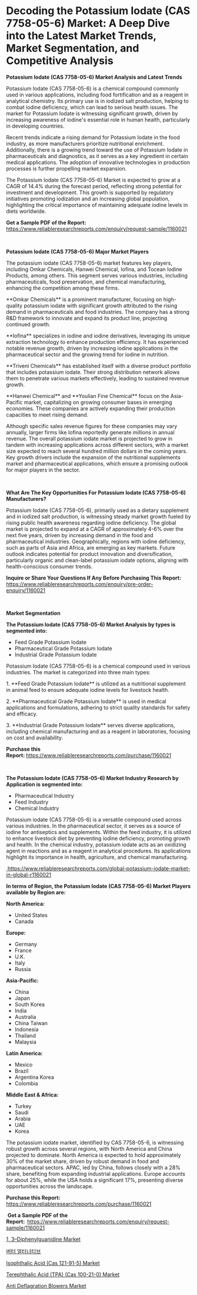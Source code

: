 <p><h1>Decoding the Potassium Iodate (CAS 7758-05-6) Market: A Deep Dive into the Latest Market Trends, Market Segmentation, and Competitive Analysis</h1></p><p><strong>Potassium Iodate (CAS 7758-05-6) Market Analysis and Latest Trends</strong></p>
<p><p>Potassium Iodate (CAS 7758-05-6) is a chemical compound commonly used in various applications, including food fortification and as a reagent in analytical chemistry. Its primary use is in iodized salt production, helping to combat iodine deficiency, which can lead to serious health issues. The market for Potassium Iodate is witnessing significant growth, driven by increasing awareness of iodine's essential role in human health, particularly in developing countries.</p><p>Recent trends indicate a rising demand for Potassium Iodate in the food industry, as more manufacturers prioritize nutritional enrichment. Additionally, there is a growing trend toward the use of Potassium Iodate in pharmaceuticals and diagnostics, as it serves as a key ingredient in certain medical applications. The adoption of innovative technologies in production processes is further propelling market expansion.</p><p>The Potassium Iodate (CAS 7758-05-6) Market is expected to grow at a CAGR of 14.4% during the forecast period, reflecting strong potential for investment and development. This growth is supported by regulatory initiatives promoting iodization and an increasing global population, highlighting the critical importance of maintaining adequate iodine levels in diets worldwide.</p></p>
<p><strong>Get a Sample PDF of the Report:&nbsp;</strong> <a href="https://www.reliableresearchreports.com/enquiry/request-sample/1160021?utm_campaign=40&utm_medium=2&utm_source=Github&utm_content=ia&utm_term=22032025&utm_id=potassium-iodate-cas-7758-05-6">https://www.reliableresearchreports.com/enquiry/request-sample/1160021</a></p>
<p>&nbsp;</p>
<p><strong>Potassium Iodate (CAS 7758-05-6) Major Market Players</strong></p>
<p><p>The potassium iodate (CAS 7758-05-6) market features key players, including Omkar Chemicals, Hanwei Chemical, Iofina, and Tocean Iodine Products, among others. This segment serves various industries, including pharmaceuticals, food preservation, and chemical manufacturing, enhancing the competition among these firms.</p><p>**Omkar Chemicals** is a prominent manufacturer, focusing on high-quality potassium iodate with significant growth attributed to the rising demand in pharmaceuticals and food industries. The company has a strong R&D framework to innovate and expand its product line, projecting continued growth.</p><p>**Iofina** specializes in iodine and iodine derivatives, leveraging its unique extraction technology to enhance production efficiency. It has experienced notable revenue growth, driven by increasing iodine applications in the pharmaceutical sector and the growing trend for iodine in nutrition.</p><p>**Triveni Chemicals** has established itself with a diverse product portfolio that includes potassium iodate. Their strong distribution network allows them to penetrate various markets effectively, leading to sustained revenue growth. </p><p>**Hanwei Chemical** and **Youlian Fine Chemical** focus on the Asia-Pacific market, capitalizing on growing consumer bases in emerging economies. These companies are actively expanding their production capacities to meet rising demand.</p><p>Although specific sales revenue figures for these companies may vary annually, larger firms like Iofina reportedly generate millions in annual revenue. The overall potassium iodate market is projected to grow in tandem with increasing applications across different sectors, with a market size expected to reach several hundred million dollars in the coming years. Key growth drivers include the expansion of the nutritional supplements market and pharmaceutical applications, which ensure a promising outlook for major players in the sector.</p></p>
<p>&nbsp;</p>
<p><strong>What Are The Key Opportunities For Potassium Iodate (CAS 7758-05-6) Manufacturers?</strong></p>
<p><p>Potassium Iodate (CAS 7758-05-6), primarily used as a dietary supplement and in iodized salt production, is witnessing steady market growth fueled by rising public health awareness regarding iodine deficiency. The global market is projected to expand at a CAGR of approximately 4-6% over the next five years, driven by increasing demand in the food and pharmaceutical industries. Geographically, regions with iodine deficiency, such as parts of Asia and Africa, are emerging as key markets. Future outlook indicates potential for product innovation and diversification, particularly organic and clean-label potassium iodate options, aligning with health-conscious consumer trends.</p></p>
<p><strong>Inquire or Share Your Questions If Any Before Purchasing This Report:</strong> <a href="https://www.reliableresearchreports.com/enquiry/pre-order-enquiry/1160021?utm_campaign=40&utm_medium=2&utm_source=Github&utm_content=ia&utm_term=22032025&utm_id=potassium-iodate-cas-7758-05-6">https://www.reliableresearchreports.com/enquiry/pre-order-enquiry/1160021</a></p>
<p>&nbsp;</p>
<p><strong>Market Segmentation</strong></p>
<p><strong>The Potassium Iodate (CAS 7758-05-6) Market Analysis by types is segmented into:</strong></p>
<p><ul><li>Feed Grade Potassium Iodate</li><li>Pharmaceutical Grade Potassium Iodate</li><li>Industrial Grade Potassium Iodate</li></ul></p>
<p><p>Potassium Iodate (CAS 7758-05-6) is a chemical compound used in various industries. The market is categorized into three main types: </p><p>1. **Feed Grade Potassium Iodate** is utilized as a nutritional supplement in animal feed to ensure adequate iodine levels for livestock health.</p><p>2. **Pharmaceutical Grade Potassium Iodate** is used in medical applications and formulations, adhering to strict quality standards for safety and efficacy.</p><p>3. **Industrial Grade Potassium Iodate** serves diverse applications, including chemical manufacturing and as a reagent in laboratories, focusing on cost and availability.</p></p>
<p><strong>Purchase this Report:&nbsp;</strong><a href="https://www.reliableresearchreports.com/purchase/1160021?utm_campaign=40&utm_medium=2&utm_source=Github&utm_content=ia&utm_term=22032025&utm_id=potassium-iodate-cas-7758-05-6">https://www.reliableresearchreports.com/purchase/1160021</a></p>
<p>&nbsp;</p>
<p><strong>The Potassium Iodate (CAS 7758-05-6) Market Industry Research by Application is segmented into:</strong></p>
<p><ul><li>Pharmaceutical Industry</li><li>Feed Industry</li><li>Chemical Industry</li></ul></p>
<p><p>Potassium iodate (CAS 7758-05-6) is a versatile compound used across various industries. In the pharmaceutical sector, it serves as a source of iodine for antiseptics and supplements. Within the feed industry, it is utilized to enhance livestock diet by preventing iodine deficiency, promoting growth and health. In the chemical industry, potassium iodate acts as an oxidizing agent in reactions and as a reagent in analytical procedures. Its applications highlight its importance in health, agriculture, and chemical manufacturing.</p></p>
<p><a href="https://www.reliableresearchreports.com/global-potassium-iodate-market-in-global-r1160021?utm_campaign=40&utm_medium=2&utm_source=Github&utm_content=ia&utm_term=22032025&utm_id=potassium-iodate-cas-7758-05-6">&nbsp;https://www.reliableresearchreports.com/global-potassium-iodate-market-in-global-r1160021</a></p>
<p><strong>In terms of Region, the Potassium Iodate (CAS 7758-05-6) Market Players available by Region are:</strong></p>
<p>
    <p> <strong> North America: </strong>
        <ul>
            <li>United States</li>
            <li>Canada</li>
        </ul>
        </p> 
    <p> <strong> Europe: </strong>
        <ul>
            <li>Germany</li>
            <li>France</li>
            <li>U.K.</li>
            <li>Italy</li>
            <li>Russia</li>
        </ul>
        </p> 
    <p> <strong> Asia-Pacific: </strong>
        <ul>
            <li>China</li>
            <li>Japan</li>
            <li>South Korea</li>
            <li>India</li>
            <li>Australia</li>
            <li>China Taiwan</li>
            <li>Indonesia</li>
            <li>Thailand</li>
            <li>Malaysia</li>
        </ul>
        </p> 
    <p> <strong> Latin America: </strong>
        <ul>
            <li>Mexico</li>
            <li>Brazil</li>
            <li>Argentina Korea</li>
            <li>Colombia</li>
        </ul>
        </p> 
    <p> <strong> Middle East & Africa: </strong>
        <ul>
            <li>Turkey</li>
            <li>Saudi</li>
            <li>Arabia</li>
            <li>UAE</li>
            <li>Korea</li>
        </ul>
    </p>
    </p>
<p><p>The potassium iodate market, identified by CAS 7758-05-6, is witnessing robust growth across several regions, with North America and China projected to dominate. North America is expected to hold approximately 30% of the market share, driven by robust demand in food and pharmaceutical sectors. APAC, led by China, follows closely with a 28% share, benefiting from expanding industrial applications. Europe accounts for about 25%, while the USA holds a significant 17%, presenting diverse opportunities across the landscape.</p></p>
<p><strong>Purchase this Report: </strong><a href="https://www.reliableresearchreports.com/purchase/1160021?utm_campaign=40&utm_medium=2&utm_source=Github&utm_content=ia&utm_term=22032025&utm_id=potassium-iodate-cas-7758-05-6">https://www.reliableresearchreports.com/purchase/1160021</a></p>
<p>&nbsp;<strong>Get a Sample PDF of the Report:&nbsp;&nbsp;</strong><a href="https://www.reliableresearchreports.com/enquiry/request-sample/1160021?utm_campaign=40&utm_medium=2&utm_source=Github&utm_content=ia&utm_term=22032025&utm_id=potassium-iodate-cas-7758-05-6">https://www.reliableresearchreports.com/enquiry/request-sample/1160021</a></p>
<p><strong></strong></p>
<p><p><a href="https://github.com/botocniveda/Market-Research-Report-List-1/blob/main/1-3diphenylguanidine-market.md?utm_campaign=40&utm_medium=2&utm_source=Github&utm_content=ia&utm_term=22032025&utm_id=potassium-iodate-cas-7758-05-6">1, 3–Diphenylguanidine Market</a></p><p><a href="https://github.com/sougarounis/Market-Research-Report-List-7/blob/main/331687848270.md?utm_campaign=40&utm_medium=2&utm_source=Github&utm_content=ia&utm_term=22032025&utm_id=potassium-iodate-cas-7758-05-6">버터 얼터너티브</a></p><p><a href="https://github.com/cordaysamaya/Market-Research-Report-List-1/blob/main/isophthalic-acid-cas-121-91-5-market.md?utm_campaign=40&utm_medium=2&utm_source=Github&utm_content=ia&utm_term=22032025&utm_id=potassium-iodate-cas-7758-05-6">Isophthalic Acid (Cas 121-91-5) Market</a></p><p><a href="https://github.com/obajimlaweh59/Market-Research-Report-List-1/blob/main/terephthalic-acid-tpa-cas-100-21-0-market.md?utm_campaign=40&utm_medium=2&utm_source=Github&utm_content=ia&utm_term=22032025&utm_id=potassium-iodate-cas-7758-05-6">Terephthalic Acid (TPA) (Cas 100-21-0) Market</a></p><p><a href="https://github.com/kuciakkukalo/Market-Research-Report-List-1/blob/main/anti-deflagration-blowers-market.md?utm_campaign=40&utm_medium=2&utm_source=Github&utm_content=ia&utm_term=22032025&utm_id=potassium-iodate-cas-7758-05-6">Anti Deflagration Blowers Market</a></p></p>
